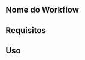 <!-- 
******************************************

- ESTE É APENAS UM EXEMPLO DE COMO PREENCHER A DOCUMENTAÇÃO DO SEU CONTEUDO. 

- PREENCHA O TEMPLATE COM AS INFORMAÇÕES DO SEU CONTEUDO PARA QUE OUTROS USUÁRIO CONSIGAM UTILIZÁ-LO. ESSA DOCUMENTAÇÃO SERÁ EXPOSTA NA PÁGINA DO CONTEUDO NO PORTAL DA STACKSPOT. 

******************************************
-->
## Nome do Workflow
<!-- Escreva de forma concisa descrevendo seu Workflow. -->

## Requisitos
<!-- [Este é um guia; apague este conteúdo e escreva suas informações fora desta marcação. <!-- ]
- Descreva em uma lista todos os itens e ações necessárias antes de executar seu workflow -->

## Uso
<!-- [Este é um guia; apague este conteúdo e escreva suas informações fora desta marcação. <!-- ]
Adicione os passos para o usuário utilizar seu Workflow:
- Quais são as entradas?
- Quais métodos devemos conhecer?
- Quais são os recursos?
- Adicione as dependências do Workflow, se necessário. -->
